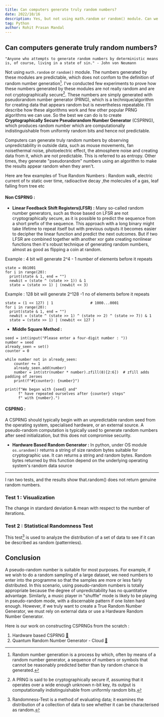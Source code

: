 ```yaml
---
title: Can computers generate truly random numbers?
date: 2022/10/16
description: Yes, but not using math.random or random() module. Can we prove it? Yes. To demonstrate how the numbers are not truly random, I undertook few experiments. These numbers are generated by pseudorandom number generator (PRNG), which is a technique for creating data that appears random but is nevertheless repeatable.
tag: Python
author: Rohit Prasan Mandal
---
```


## Can computers generate truly random numbers?

```
"Anyone who attempts to generate random numbers by deterministic means is, of course, living in a state of sin." - John von Neumann
```

Not using `math.random` or `random()` module. The numbers generated by these modules are predictable, which does not confom to the definition of random number generation[^1]. I've conducted few experiments to prove how these numbers generated by these modules are not really random and are not cryptographically secure[^2]. These numbers are simply generated with pseudorandom number generator (PRNG), which is a technique/algorithm for creating data that appears random but is nevertheless repeatable. I'll describe how these algorithms work and few other popular PRNG algorithms we can use. So the best we can do is to create **Cryptographically Secure Pseudorandom Number Generator** (CSPRNG), which produces random number which are computationally indistinguishable from uniformly random bits and hence not predictable. 

Computers can generate truly random numbers by observing unpredictability in outside data, such as mouse movements, fan noisethermal noise, photoelectric effect, the atmosphere noise and creating data from it, which are not predictable. This is referred to as entropy. Other times, they generate "pseudorandom" numbers using an algorithm to make the results appear random when they aren't.

Here are few examples of True Random Numbers :
Random walk, electric current of tv static over time, radioactive decay ,the molecules of a gas, leaf falling from tree etc


#### Non CSPRNG : 
- **Linear Feedback Shift Registers(LFSR) :** Many so-called random number generators, such as those based on LFSR are not cryptographically secure, as it is possible to predict the sequence from a short prefix of the sequence. This approach with a long binary might take lifetime to repeat itself but with previous outputs it becomes easier to decipher the linear function and predict the next outcomes. But if two LFSR are combined together with another xor gate creating nonlinear functions then it's robust technique of generating random numbers, almost as good as flipping a coin at random.

Example : 4 bit will generate 2^4 - 1 number of elements before it repeats
```
state = 0b1001
for i in range(20):
  print(state & 1, end = "")
  newbit = (state ^ (state >> 1)) & 1
  state = (state >> 1) | (newbit << 3) 
```
Example : 128 bit will generate 2^128 -1 no of elements before it repeats
```
state = (1 << 127) | 1                 # 1000...0001
for i in range(20):
  print(state & 1, end = "")
  newbit = (state ^ (state >> 1) ^ (state >> 2) ^ (state >> 7)) & 1
  state = (state >> 1) | (newbit << 127 ) 
```

- **Middle Square Method :**

```
seed = int(input("Please enter a four-digit number : "))
number = seed
already_seen = set()
counter = 0

while number not in already_seen:
    counter += 1
    already_seen.add(number)
    number = int(str(number * number).zfill(8)[2:6])  # zfill adds padding of zeroes
    print(f"#{counter}: {number}")

print(f"We began with {seed} and"
      f" have repeated ourselves after {counter} steps"
      f" with {number}.")
```



#### CSPRNG :

A CSPRNG should typically begin with an unpredictable random seed from the operating system, specialised hardware, or an external source. A pseudo-random computation is typically used to generate random numbers after seed initialization, but this does not compromise security.

- **Hardware Based Random Generator :** In python, under OS module `os.urandom()` returns a string of size random bytes suitable for cryptographic use. It can returns a string and random bytes. Random bytes returned by this function depend on the underlying operating system's random data source

---

I ran two tests, and the results show that.random() does not return genuine random numbers.

### Test 1 : Visualization 
The change  in standard deviation & mean with respect to the number of iterations.

### Test 2 : Statistical Randomness Test 
This test[^3] is used to analyze the distribution of a set of data to see if it can be described as random (patternless).


## Conclusion 

A pseudo-random number is suitable for most purposes. For example, if we wish to do a random sampling of a large dataset, we need numbers to enter into the programme so that the samples are more or less fairly distributed. In this scenario, using pseudo-random numbers is totally appropriate because the degree of unpredictability has no quantitative advantage. Similarly, a music player in "shuffle" mode is likely to be playing in pseudo-random mode, with a discernable pattern if one listen hard enough. However, if we truly want to create a True Random Number Generator, we must rely on external data or use a Hardware Random Number Generator.


Here is our work on constructing CSPRNGs from the scratch : 
1. Hardware based CSPRNG [📌]()
2. Quantum Random Number Generator - Cloud [📌]()

[^1]: Random number generation is a process by which, often by means of a random number generator, a sequence of numbers or symbols that cannot be reasonably predicted better than by random chance is generated.
[^2]: A PRNG is said to be cryptographically secure if, assuming that it operates over a wide enough unknown n-bit key, its output is computationally indistinguishable from uniformly random bits.
[^3]: Randomness-Test is a method of evaluating data; it examines the distribution of a collection of data to see whether it can be characterised as random.

